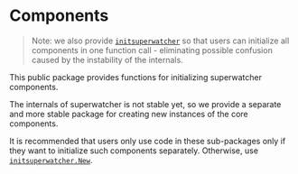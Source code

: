 # Components

> Note: we also provide [`initsuperwatcher`](../initsuperwatcher/) so that
> users can initialize all components in one function call - eliminating
> possible confusion caused by the instability of the internals.

This public package provides functions for initializing superwatcher components.

The internals of superwatcher is not stable yet, so we provide a separate and more stable package
for creating new instances of the core components.

It is recommended that users only use code in these sub-packages only if they want to initialize
such components separately. Otherwise, use [`initsuperwatcher.New`](../initsuperwatcher/initsuperwatcher.go).
